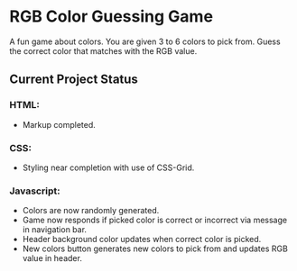 # __RGB Color Guessing Game__
A fun game about colors. You are given 3 to 6 colors to pick from. Guess the correct color that matches with the RGB value.

## __Current Project Status__
### __HTML:__ 

* Markup completed.

### __CSS:__ 

* Styling near completion with use of CSS-Grid.

### __Javascript:__ 

* Colors are now randomly generated.
* Game now responds if picked color is correct or incorrect via message in navigation bar.
* Header background color updates when correct color is picked.
* New colors button generates new colors to pick from and updates RGB value in header.
